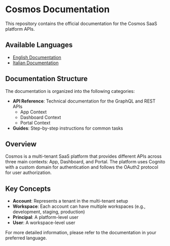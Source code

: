 # Cosmos Documentation

This repository contains the official documentation for the Cosmos SaaS platform APIs.

## Available Languages

- [English Documentation](./en/README.md)
- [Italian Documentation](./it/README.md)

## Documentation Structure

The documentation is organized into the following categories:

- **API Reference**: Technical documentation for the GraphQL and REST APIs
  - App Context
  - Dashboard Context
  - Portal Context
- **Guides**: Step-by-step instructions for common tasks

## Overview

Cosmos is a multi-tenant SaaS platform that provides different APIs across three main contexts: App, Dashboard, and Portal. The platform uses Cognito with a custom domain for authentication and follows the OAuth2 protocol for user authorization.

## Key Concepts

- **Account**: Represents a tenant in the multi-tenant setup
- **Workspace**: Each account can have multiple workspaces (e.g., development, staging, production)
- **Principal**: A platform-level user
- **User**: A workspace-level user

For more detailed information, please refer to the documentation in your preferred language.
